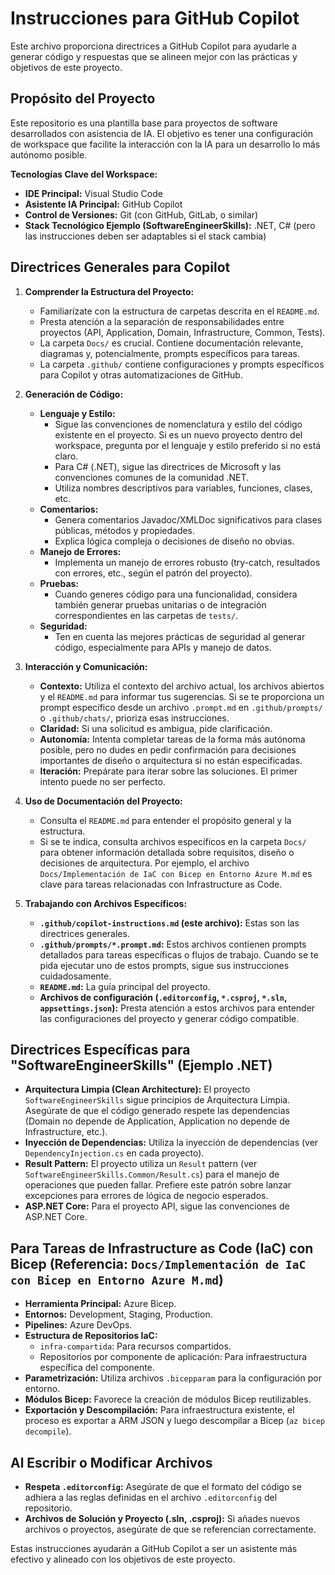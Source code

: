 # Instrucciones para GitHub Copilot

Este archivo proporciona directrices a GitHub Copilot para ayudarle a generar código y respuestas que se alineen mejor con las prácticas y objetivos de este proyecto.

## Propósito del Proyecto

Este repositorio es una plantilla base para proyectos de software desarrollados con asistencia de IA. El objetivo es tener una configuración de workspace que facilite la interacción con la IA para un desarrollo lo más autónomo posible.

**Tecnologías Clave del Workspace:**

*   **IDE Principal:** Visual Studio Code
*   **Asistente IA Principal:** GitHub Copilot
*   **Control de Versiones:** Git (con GitHub, GitLab, o similar)
*   **Stack Tecnológico Ejemplo (SoftwareEngineerSkills):** .NET, C# (pero las instrucciones deben ser adaptables si el stack cambia)

## Directrices Generales para Copilot

1.  **Comprender la Estructura del Proyecto:**
    *   Familiarízate con la estructura de carpetas descrita en el `README.md`.
    *   Presta atención a la separación de responsabilidades entre proyectos (API, Application, Domain, Infrastructure, Common, Tests).
    *   La carpeta `Docs/` es crucial. Contiene documentación relevante, diagramas y, potencialmente, prompts específicos para tareas.
    *   La carpeta `.github/` contiene configuraciones y prompts específicos para Copilot y otras automatizaciones de GitHub.

2.  **Generación de Código:**
    *   **Lenguaje y Estilo:**
        *   Sigue las convenciones de nomenclatura y estilo del código existente en el proyecto. Si es un nuevo proyecto dentro del workspace, pregunta por el lenguaje y estilo preferido si no está claro.
        *   Para C# (.NET), sigue las directrices de Microsoft y las convenciones comunes de la comunidad .NET.
        *   Utiliza nombres descriptivos para variables, funciones, clases, etc.
    *   **Comentarios:**
        *   Genera comentarios Javadoc/XMLDoc significativos para clases públicas, métodos y propiedades.
        *   Explica lógica compleja o decisiones de diseño no obvias.
    *   **Manejo de Errores:**
        *   Implementa un manejo de errores robusto (try-catch, resultados con errores, etc., según el patrón del proyecto).
    *   **Pruebas:**
        *   Cuando generes código para una funcionalidad, considera también generar pruebas unitarias o de integración correspondientes en las carpetas de `tests/`.
    *   **Seguridad:**
        *   Ten en cuenta las mejores prácticas de seguridad al generar código, especialmente para APIs y manejo de datos.

3.  **Interacción y Comunicación:**
    *   **Contexto:** Utiliza el contexto del archivo actual, los archivos abiertos y el `README.md` para informar tus sugerencias. Si se te proporciona un prompt específico desde un archivo `.prompt.md` en `.github/prompts/` o `.github/chats/`, prioriza esas instrucciones.
    *   **Claridad:** Si una solicitud es ambigua, pide clarificación.
    *   **Autonomía:** Intenta completar tareas de la forma más autónoma posible, pero no dudes en pedir confirmación para decisiones importantes de diseño o arquitectura si no están especificadas.
    *   **Iteración:** Prepárate para iterar sobre las soluciones. El primer intento puede no ser perfecto.

4.  **Uso de Documentación del Proyecto:**
    *   Consulta el `README.md` para entender el propósito general y la estructura.
    *   Si se te indica, consulta archivos específicos en la carpeta `Docs/` para obtener información detallada sobre requisitos, diseño o decisiones de arquitectura. Por ejemplo, el archivo `Docs/Implementación de IaC con Bicep en Entorno Azure M.md` es clave para tareas relacionadas con Infrastructure as Code.

5.  **Trabajando con Archivos Específicos:**
    *   **`.github/copilot-instructions.md` (este archivo):** Estas son las directrices generales.
    *   **`.github/prompts/*.prompt.md`:** Estos archivos contienen prompts detallados para tareas específicas o flujos de trabajo. Cuando se te pida ejecutar uno de estos prompts, sigue sus instrucciones cuidadosamente.
    *   **`README.md`:** La guía principal del proyecto.
    *   **Archivos de configuración (`.editorconfig`, `*.csproj`, `*.sln`, `appsettings.json`):** Presta atención a estos archivos para entender las configuraciones del proyecto y generar código compatible.

## Directrices Específicas para "SoftwareEngineerSkills" (Ejemplo .NET)

*   **Arquitectura Limpia (Clean Architecture):** El proyecto `SoftwareEngineerSkills` sigue principios de Arquitectura Limpia. Asegúrate de que el código generado respete las dependencias (Domain no depende de Application, Application no depende de Infrastructure, etc.).
*   **Inyección de Dependencias:** Utiliza la inyección de dependencias (ver `DependencyInjection.cs` en cada proyecto).
*   **Result Pattern:** El proyecto utiliza un `Result` pattern (ver `SoftwareEngineerSkills.Common/Result.cs`) para el manejo de operaciones que pueden fallar. Prefiere este patrón sobre lanzar excepciones para errores de lógica de negocio esperados.
*   **ASP.NET Core:** Para el proyecto API, sigue las convenciones de ASP.NET Core.

## Para Tareas de Infrastructure as Code (IaC) con Bicep (Referencia: `Docs/Implementación de IaC con Bicep en Entorno Azure M.md`)

*   **Herramienta Principal:** Azure Bicep.
*   **Entornos:** Development, Staging, Production.
*   **Pipelines:** Azure DevOps.
*   **Estructura de Repositorios IaC:**
    *   `infra-compartida`: Para recursos compartidos.
    *   Repositorios por componente de aplicación: Para infraestructura específica del componente.
*   **Parametrización:** Utiliza archivos `.bicepparam` para la configuración por entorno.
*   **Módulos Bicep:** Favorece la creación de módulos Bicep reutilizables.
*   **Exportación y Descompilación:** Para infraestructura existente, el proceso es exportar a ARM JSON y luego descompilar a Bicep (`az bicep decompile`).

## Al Escribir o Modificar Archivos

*   **Respeta `.editorconfig`:** Asegúrate de que el formato del código se adhiera a las reglas definidas en el archivo `.editorconfig` del repositorio.
*   **Archivos de Solución y Proyecto (.sln, .csproj):** Si añades nuevos archivos o proyectos, asegúrate de que se referencian correctamente.

Estas instrucciones ayudarán a GitHub Copilot a ser un asistente más efectivo y alineado con los objetivos de este proyecto.